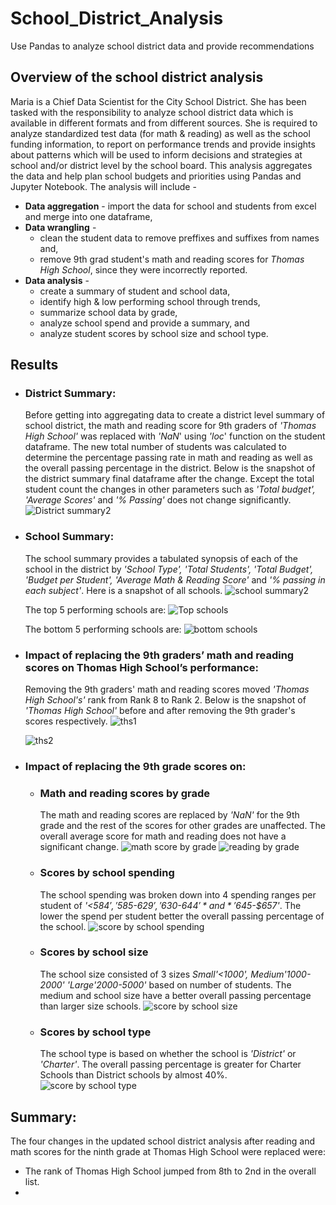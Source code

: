 # School_District_Analysis
Use Pandas to analyze school district data and provide recommendations

## Overview of the school district analysis
Maria is a Chief Data Scientist for the City School District. She has been tasked with the responsibility to analyze school district data which is available in different formats and from different sources. She is required to analyze standardized test data (for math & reading) as well as the school funding information, to report on performance trends and provide insights about patterns which will be used to inform decisions and strategies at school and/or district level by the school board. This analysis aggregates the data and help plan school budgets and priorities using Pandas and Jupyter Notebook. The analysis will include -
- **Data aggregation**  - import the data for school and students from excel and merge into one dataframe,
- **Data wrangling** -
  - clean the student data to remove preffixes and suffixes from names and,
  - remove 9th grad student's math and reading scores for *Thomas High School*, since they were incorrectly reported.
- **Data analysis** -
  - create a summary of student and school data,
  - identify high & low performing school through trends,
  - summarize school data by grade,
  - analyze school spend and provide a summary, and
  - analyze student scores by school size and school type.

## Results

- ###  District Summary:
  Before getting into aggregating data to create a district level summary of school district, the math and reading score for 9th graders of *'Thomas High School'* was replaced with *'NaN*' using *'loc*' function on the student dataframe. The new total number of students was calculated to determine the percentage passing rate in math and reading as well as the overall passing percentage in the district. Below is the snapshot of the district summary final dataframe after the change. Except the total student count the changes in other parameters such as *'Total budget', 'Average Scores'*  and *'% Passing'* does not change significantly. 
  ![District summary2](https://user-images.githubusercontent.com/84694664/126910623-df925b02-abe6-4e10-99d2-c7bccd19186d.JPG)

- ###  School Summary:
  The school summary provides a tabulated synopsis of each of the school in the district by *'School Type', 'Total Students', 'Total Budget', 'Budget per Student', 'Average Math & Reading Score'* and *'% passing in each subject'*. Here is a snapshot of all schools.
  ![school summary2](https://user-images.githubusercontent.com/84694664/126912189-d9509e31-8540-48f1-958a-78a34f142fb8.JPG)

  The top 5 performing schools are:
  ![Top schools](https://user-images.githubusercontent.com/84694664/126912233-9ab73179-5f64-4aa2-835e-4a280d55fe60.JPG)

  The bottom 5 performing schools are:
  ![bottom schools](https://user-images.githubusercontent.com/84694664/126912258-91874a11-d299-45c5-97d2-5ab1e5331d6a.JPG)

- ### Impact of replacing the 9th graders’ math and reading scores on Thomas High School’s performance:
  Removing the 9th graders' math and reading scores moved *'Thomas High School's'* rank from Rank 8 to Rank 2. Below is the snapshot of *'Thomas High School'* before and after removing the 9th grader's scores respectively.
  ![ths1](https://user-images.githubusercontent.com/84694664/126912839-14ff0fa5-1c73-40c9-b076-4a2e023c5b75.jpg)
  
  ![ths2](https://user-images.githubusercontent.com/84694664/126912886-a37c3be2-49f2-4a62-9687-3bf4e1bc102f.jpg)
  
- ### Impact of replacing the 9th grade scores on:
  - ### Math and reading scores by grade
    The math and reading scores are replaced by *'NaN'* for the 9th grade and the rest of the scores for other grades are unaffected. The overall average score for math and reading does not have a significant change.
    ![math score by grade](https://user-images.githubusercontent.com/84694664/126912945-842af259-18c8-445d-9305-00616d0aa542.JPG) ![reading by grade](https://user-images.githubusercontent.com/84694664/126913164-398f828c-c095-421e-b44a-c5d928af8000.JPG)

  - ### Scores by school spending
    The school spending was broken down into 4 spending ranges per student of *'<$584' , '$585-$629', '$630-$644'* and *'$645-$657'*. The lower the spend per student better the overall passing percentage of the school.
    ![score by school spending](https://user-images.githubusercontent.com/84694664/126913035-fe2f2599-4129-44c8-b8f1-03f7143083b5.JPG)

  - ### Scores by school size
    The school size consisted of 3 sizes *Small'<1000', Medium'1000-2000'* *'Large'2000-5000'* based on number of students. The medium and school size have a better overall passing percentage than larger size schools. 
    ![score by school size](https://user-images.githubusercontent.com/84694664/126913044-ff28a1f8-6151-43b8-a2b4-22e1273aba7e.JPG)

  - ### Scores by school type
    The school type is based on whether the school is *'District'* or *'Charter'*. The overall passing percentage is greater for Charter Schools than District schools by almost 40%.
    ![score by school type](https://user-images.githubusercontent.com/84694664/126913047-b485a0f7-b93f-41aa-ae61-cefbf9509e85.JPG)

## Summary: 
The four changes in the updated school district analysis after reading and math scores for the ninth grade at Thomas High School were replaced were:
- The rank of Thomas High School jumped from 8th to 2nd in the overall list.
- 

